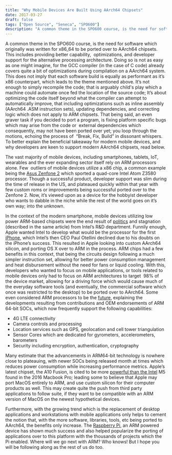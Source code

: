 ```yaml
---
title: "Why Mobile Devices Are Built Using AArch64 Chipsets"
date: 2017-03-27
draft: false
tags: ["Open Source", "Seneca", "SPO600"]
description: "A common theme in the SPO600 course, is the need for software which originally was written for x86_64 to be ported over to AArch64 chipsets. This includes providing better capability,  optimizations, and developer support for the alternative processing architecture. Doing so is not as easy as one might imagine, for the GCC compiler (in the case of C code) already covers quite a bit of optimizations during compilation on a AArch64 system."
---
```


A common theme in the SPO600 course, is the need for software which originally was written for x86_64 to be ported over to AArch64 chipsets. This includes providing better capability,  optimizations, and developer support for the alternative processing architecture. Doing so is not as easy as one might imagine, for the GCC compiler (in the case of C code) already covers quite a bit of optimizations during compilation on a AArch64 system. This does not imply that each software build is equally as performant as it’s x86 counterpart, which leads to the theme mentioned above. It’s not enough to simply recompile the code; that is arguably child's play which a machine could automate once fed the location of the source code; It’s about optimizing the code itself beyond what the compiler can attempt to automatically improve, that including optimizations such as inline assembly (AArch64 .ASM instruction sets), updating dependencies, and correcting logic which does not apply to ARM chipsets. That being said, an even graver task if you decided to port a program, is fixing platform specific bugs which may arise from the code or  external dependencies which consequently, may not have been ported over yet; you loop through the motions, echoing the process of  “Break, Fix, Build” in dissonant whispers. To better explain the beneficial takeaway for modern mobile devices, and why developers are keen to support modern AArch64 chipsets, read below.

The vast majority of mobile devices, including smartphones, tablets, IoT, wearables and the ever expanding sector itself rely on ARM processors alone. Few  outliers of mobile devices utilize a x86 chip, a common example being the [Asus Zenfone 2](https://www.asus.com/ca-en/Phone/ZenFone_2_ZE551ML/) which sported a quad-core Intel Atom Z3580 processor. Though a successful product, developer support was slim during the time of release in the US, and plateaued quickly within that year with few custom roms or improvements being successful ported over to the Zenfone 2. Now, it’s viewed upon as a device for the hobbyist developer who wants to dabble in the niche while the rest of the world goes on it’s own way; into the unknown.

In the context of the modern smartphone, mobile devices utilizing low power ARM-based chipsets were the end result of [politics](https://techcrunch.com/2016/05/17/how-intel-missed-the-iphone-revolution/) and stagnation (described in the same article) from Intel’s R&D department. Funnily enough, Apple wanted Intel to develop what would be the processor for the first [iPhone](http://appleinsider.com/articles/15/01/19/how-intel-lost-the-mobile-chip-business-to-apples-ax-arm-application-processors), which Intel’s then CEO Paul Otellini declined due to his doubts on the iPhone’s success. This resulted in Apple looking into custom AArch64 silicon, and porting OS X over to ARM in the process. ARM chips had a few benefits in this context, that being the circuits design following a much simpler instruction set, allowing for better power consumption management and heat disbursement without the need for fans or liquid cooling. With this, developers who wanted to focus on mobile applications, or tools related to mobile devices only had to focus on ARM architectures to target  98% of the device market, allowing for a driving force which would cause much of the everyday software tools (and eventually, the commercial software which once was restricted to the desktop) to be ported over to AArch64. Some even considered ARM processors to be the [future](https://arc.applause.com/cards/arm-64-bit-processors-future-mobile/), explaining the developments resulting from contributions and OEM endorsements of ARM 64-bit SOCs, which now frequently support the following capabilities:

- 4G LTE connectivity
- Camera controls and processing
- Location services such as GPS, geolocation and cell tower triangulation
- Sensor Cores which are dedicated for gyrometers, accelerometers, barometers
- Security including encryption, authentication, cryptography

Many estimate that the advancements in ARM64-bit technology is nowhere close to plateauing, with newer SOCs being released month at times which reduces power consumption while increasing performance metrics. Apple’s latest chipset, the A10 Fusion, is cited to be more [powerful than the Intel](http://www.theverge.com/2016/9/16/12939310/iphone-7-a10-fusion-processor-apple-intel-future) M5 found in the 2016 Macbook Pro; leading some to believe that Apple may port MacOS entirely to ARM, and use custom silicon for their computer products as well. This may create quite the push from third party applications to follow suite, if they want to be compatible with an ARM version of MacOS on the newest hypothetical devices.

Furthermore, with the growing trend which is the replacement of desktop applications and workstations with mobile applications only helps to cement the notion that, with the more software, libraries, tools, etc being ported to AArch64, the benefits only increase. The [Raspberry Pi](https://www.raspberrypi.org/), an ARM powered device has shown much success and also helped popularize the porting of applications over to this platform with the thousands of projects which the Pi enabled. Where will we go next with ARM? Who knows! But I hope you will be following along as the rest of us do too.
